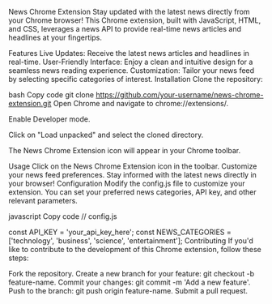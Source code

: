 News Chrome Extension
Stay updated with the latest news directly from your Chrome browser! This Chrome extension, built with JavaScript, HTML, and CSS, leverages a news API to provide real-time news articles and headlines at your fingertips.

Features
Live Updates: Receive the latest news articles and headlines in real-time.
User-Friendly Interface: Enjoy a clean and intuitive design for a seamless news reading experience.
Customization: Tailor your news feed by selecting specific categories of interest.
Installation
Clone the repository:

bash
Copy code
git clone https://github.com/your-username/news-chrome-extension.git
Open Chrome and navigate to chrome://extensions/.

Enable Developer mode.

Click on "Load unpacked" and select the cloned directory.

The News Chrome Extension icon will appear in your Chrome toolbar.

Usage
Click on the News Chrome Extension icon in the toolbar.
Customize your news feed preferences.
Stay informed with the latest news directly in your browser!
Configuration
Modify the config.js file to customize your extension. You can set your preferred news categories, API key, and other relevant parameters.

javascript
Copy code
// config.js

const API_KEY = 'your_api_key_here';
const NEWS_CATEGORIES = ['technology', 'business', 'science', 'entertainment'];
Contributing
If you'd like to contribute to the development of this Chrome extension, follow these steps:

Fork the repository.
Create a new branch for your feature: git checkout -b feature-name.
Commit your changes: git commit -m 'Add a new feature'.
Push to the branch: git push origin feature-name.
Submit a pull request.
